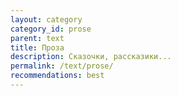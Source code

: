 ```yaml
---
layout: category
category_id: prose
parent: text
title: Проза
description: Сказочки, рассказики...
permalink: /text/prose/
recommendations: best
---
```

